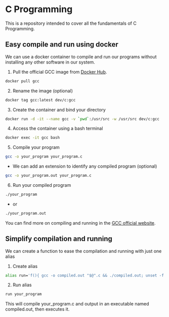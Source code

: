 # C Programming
This is a repository intended to cover all the fundamentals of C Programming.

## Easy compile and run using docker
We can use a docker container to compile and run our programs without installing any other software in our system.

1. Pull the official GCC image from [Docker Hub](https://hub.docker.com/_/gcc).
```bash
docker pull gcc
```
2. Rename the image (optional)
```bash
docker tag gcc:latest dev/c:gcc
```
3. Create the container and bind your directory
```bash
docker run -d -it --name gcc -v `pwd`:/usr/src -w /usr/src dev/c:gcc
```
4. Access the container using a bash terminal
```bash
docker exec -it gcc bash
```
5. Compile your program
```bash
gcc -o your_program your_program.c
```
- We can add an extension to identify any compiled program (optional)
```bash
gcc -o your_program.out your_program.c
```
6. Run your compiled program
```bash
./your_program
```
- or
```bash
./your_program.out
```

You can find more on compiling and running in the [GCC official website](https://www3.ntu.edu.sg/home/ehchua/programming/cpp/gcc_make.html).

## Simplify compilation and running
We can create a function to ease the compilation and running with just one alias
1. Create alias
```bash
alias run='f(){ gcc -o compiled.out "$@".c && ./compiled.out; unset -f f; }; f'
```
2. Run alias
```bash
run your_program
```
This will compile your_program.c and output in an executable named compiled.out, then executes it.
